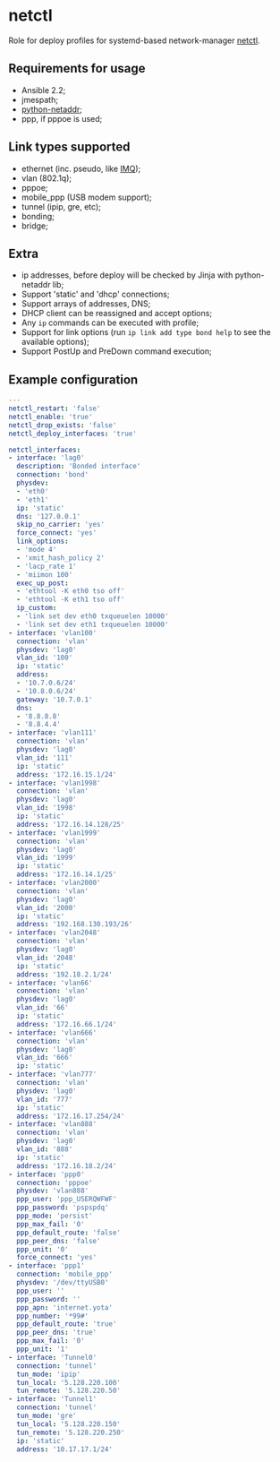netctl
========

Role for deploy profiles for systemd-based network-manager
[netctl](//github.com/joukewitteveen/netctl).


Requirements for usage
-------------------------

* Ansible 2.2;
* jmespath;
* [python-netaddr](//docs.ansible.com/ansible/playbooks_filters_ipaddr.html);
* ppp, if pppoe is used;

Link types supported
-----------------------

* ethernet (inc. pseudo, like [IMQ](//github.com/imq/linuximq));
* vlan (802.1q);
* pppoe;
* mobile_ppp (USB modem support);
* tunnel (ipip, gre, etc);
* bonding;
* bridge;

Extra
-----------

* ip addresses, before deploy will be checked by Jinja with python-netaddr lib;
* Support 'static' and 'dhcp' connections;
* Support arrays of addresses, DNS;
* DHCP client can be reassigned and accept options;
* Any `ip` commands can be executed with profile;
* Support for link options (run `ip link add type bond help` to see the
  available options);
* Support PostUp and PreDown command execution;

Example configuration
-------------------------

```yaml
---
netctl_restart: 'false'
netctl_enable: 'true'
netctl_drop_exists: 'false'
netctl_deploy_interfaces: 'true'

netctl_interfaces:
- interface: 'lag0'
  description: 'Bonded interface'
  connection: 'bond'
  physdev:
  - 'eth0'
  - 'eth1'
  ip: 'static'
  dns: '127.0.0.1'
  skip_no_carrier: 'yes'
  force_connect: 'yes'
  link_options:
  - 'mode 4'
  - 'xmit_hash_policy 2'
  - 'lacp_rate 1'
  - 'miimon 100'
  exec_up_post:
  - 'ethtool -K eth0 tso off'
  - 'ethtool -K eth1 tso off'
  ip_custom:
  - 'link set dev eth0 txqueuelen 10000'
  - 'link set dev eth1 txqueuelen 10000'
- interface: 'vlan100'
  connection: 'vlan'
  physdev: 'lag0'
  vlan_id: '100'
  ip: 'static'
  address:
  - '10.7.0.6/24'
  - '10.8.0.6/24'
  gateway: '10.7.0.1'
  dns:
  - '8.8.8.8'
  - '8.8.4.4'
- interface: 'vlan111'
  connection: 'vlan'
  physdev: 'lag0'
  vlan_id: '111'
  ip: 'static'
  address: '172.16.15.1/24'
- interface: 'vlan1998'
  connection: 'vlan'
  physdev: 'lag0'
  vlan_id: '1998'
  ip: 'static'
  address: '172.16.14.128/25'
- interface: 'vlan1999'
  connection: 'vlan'
  physdev: 'lag0'
  vlan_id: '1999'
  ip: 'static'
  address: '172.16.14.1/25'
- interface: 'vlan2000'
  connection: 'vlan'
  physdev: 'lag0'
  vlan_id: '2000'
  ip: 'static'
  address: '192.168.130.193/26'
- interface: 'vlan2048'
  connection: 'vlan'
  physdev: 'lag0'
  vlan_id: '2048'
  ip: 'static'
  address: '192.18.2.1/24'
- interface: 'vlan66'
  connection: 'vlan'
  physdev: 'lag0'
  vlan_id: '66'
  ip: 'static'
  address: '172.16.66.1/24'
- interface: 'vlan666'
  connection: 'vlan'
  physdev: 'lag0'
  vlan_id: '666'
  ip: 'static'
- interface: 'vlan777'
  connection: 'vlan'
  physdev: 'lag0'
  vlan_id: '777'
  ip: 'static'
  address: '172.16.17.254/24'
- interface: 'vlan888'
  connection: 'vlan'
  physdev: 'lag0'
  vlan_id: '888'
  ip: 'static'
  address: '172.16.18.2/24'
- interface: 'ppp0'
  connection: 'pppoe'
  physdev: 'vlan888'
  ppp_user: 'ppp_USERQWFWF'
  ppp_password: 'pspspdq'
  ppp_mode: 'persist'
  ppp_max_fail: '0'
  ppp_default_route: 'false'
  ppp_peer_dns: 'false'
  ppp_unit: '0'
  force_connect: 'yes'
- interface: 'ppp1'
  connection: 'mobile_ppp'
  physdev: '/dev/ttyUSB0'
  ppp_user: ''
  ppp_password: ''
  ppp_apn: 'internet.yota'
  ppp_number: '*99#'
  ppp_default_route: 'true'
  ppp_peer_dns: 'true'
  ppp_max_fail: '0'
  ppp_unit: '1'
- interface: 'Tunnel0'
  connection: 'tunnel'
  tun_mode: 'ipip'
  tun_local: '5.128.220.100'
  tun_remote: '5.128.220.50'
- interface: 'Tunnel1'
  connection: 'tunnel'
  tun_mode: 'gre'
  tun_local: '5.128.220.150'
  tun_remote: '5.128.220.250'
  ip: 'static'
  address: '10.17.17.1/24'
```
